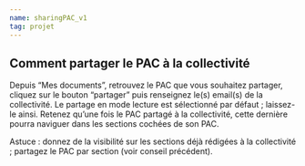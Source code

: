 ```yaml
---
name: sharingPAC_v1
tag: projet
---
```


## Comment partager le PAC à la collectivité 

Depuis “Mes documents”, retrouvez le PAC que vous souhaitez partager, cliquez sur le bouton “partager” puis renseignez le(s) email(s) de la collectivité. 
Le partage en mode lecture est sélectionné par défaut ; laissez-le ainsi. Retenez qu’une fois le PAC partagé à la collectivité, cette dernière pourra naviguer dans les sections cochées de son PAC. 

Astuce : donnez de la visibilité sur les sections déjà rédigées à la collectivité ; partagez le PAC par section (voir conseil précédent).
